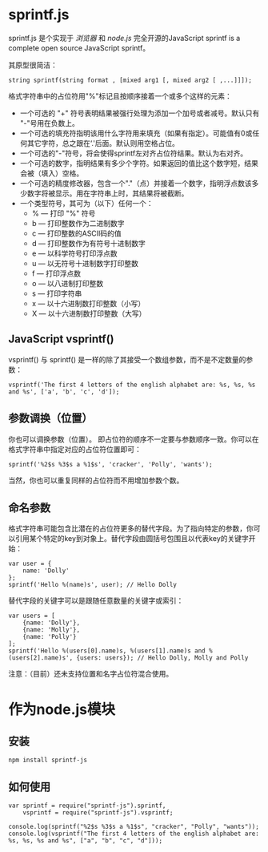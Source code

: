 # sprintf.js
sprintf.js 是个实现于 *浏览器* 和 *node.js* 完全开源的JavaScript sprintf is a complete open source JavaScript sprintf。

其原型很简洁：

	string sprintf(string format , [mixed arg1 [, mixed arg2 [ ,...]]]);

格式字符串中的占位符用"%"标记且按顺序接着一个或多个这样的元素：
* 一个可选的 "+" 符号表明结果被强行处理为添加一个加号或者减号。默认只有 "-"号用在负数上。
* 一个可选的填充符指明该用什么字符用来填充（如果有指定）。可能值有0或任何其它字符，总之跟在‘.'后面。默认则用空格占位。
* 一个可选的"-"符号，将会使得sprintf左对齐占位符结果。默认为右对齐。
* 一个可选的数字，指明结果有多少个字符。如果返回的值比这个数字短，结果会被（填入）空格。
* 一个可选的精度修改器，包含一个"."（点）并接着一个数字，指明浮点数该多少数字将被显示。用在字符串上时，其结果将被截断。
* 一个类型符号，其可为（以下）任何一个：
    * % — 打印 "%" 符号
    * b — 打印整数作为二进制数字
    * c — 打印整数的ASCII码的值
    * d — 打印整数作为有符号十进制数字
    * e — 以科学符号打印浮点数
    * u — 以无符号十进制数字打印整数
    * f —  打印浮点数
    * o — 以八进制打印整数
    * s — 打印字符串
    * x — 以十六进制数打印整数（小写）
    * X — 以十六进制数打印整数（大写）

## JavaScript vsprintf()
vsprintf() 与 sprintf() 是一样的除了其接受一个数组参数，而不是不定数量的参数：

	vsprintf('The first 4 letters of the english alphabet are: %s, %s, %s and %s', ['a', 'b', 'c', 'd']);

## 参数调换（位置）
你也可以调换参数（位置）。 即占位符的顺序不一定要与参数顺序一致。你可以在格式字符串中指定对应的占位符位置即可：

	sprintf('%2$s %3$s a %1$s', 'cracker', 'Polly', 'wants');

当然，你也可以重复同样的占位符而不用增加参数个数。

## 命名参数
格式字符串可能包含比潜在的占位符更多的替代字段。为了指向特定的参数，你可以引用某个特定的key到对象上。替代字段由圆括号包围且以代表key的关键字开始：

	var user = {
		name: 'Dolly'
	};
	sprintf('Hello %(name)s', user); // Hello Dolly
替代字段的关键字可以是跟随任意数量的关键字或索引：

	var users = [
		{name: 'Dolly'},
		{name: 'Molly'},
		{name: 'Polly'}
	];
	sprintf('Hello %(users[0].name)s, %(users[1].name)s and %(users[2].name)s', {users: users}); // Hello Dolly, Molly and Polly
注意：（目前）还未支持位置和名字占位符混合使用。

# 作为node.js模块
## 安装

	npm install sprintf-js

## 如何使用

	var sprintf = require("sprintf-js").sprintf,
		vsprintf = require("sprintf-js").vsprintf;

	console.log(sprintf("%2$s %3$s a %1$s", "cracker", "Polly", "wants"));
	console.log(vsprintf("The first 4 letters of the english alphabet are: %s, %s, %s and %s", ["a", "b", "c", "d"]));
